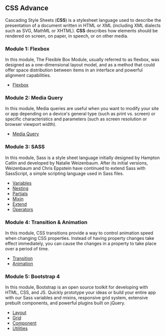 ## CSS Advance
Cascading Style Sheets (**CSS**) is a stylesheet language used to describe the presentation of a document written in HTML or XML (including XML dialects such as SVG, MathML or XHTML). **CSS** describes how elements should be rendered on screen, on paper, in speech, or on other media.

### Module 1: Flexbox
In this module, The Flexible Box Module, usually referred to as flexbox, was designed as a one-dimensional layout model, and as a method that could offer space distribution between items in an interface and powerful alignment capabilities.
- [Flexbox](https://www.w3schools.com/css/css3_flexbox.asp)

### Module 2: Media Query
In this module, Media queries are useful when you want to modify your site or app depending on a device's general type (such as print vs. screen) or specific characteristics and parameters (such as screen resolution or browser viewport width).
- [Media Query](https://www.w3schools.com/css/css3_mediaqueries_ex.asp)

### Module 3: SASS
In this module, Sass is a style sheet language initially designed by Hampton Catlin and developed by Natalie Weizenbaum. After its initial versions, Weizenbaum and Chris Eppstein have continued to extend Sass with SassScript, a simple scripting language used in Sass files.
- [Variables](https://sass-lang.com/documentation/variables)
- [Nesting](https://sass-lang.com/documentation/style-rules/declarations#nesting)
- [Partials](https://sass-lang.com/documentation/at-rules/import)
- [Mixin](https://sass-lang.com/documentation/at-rules/mixin)
- [Extend](https://sass-lang.com/documentation/at-rules/extend)
- [Operators](https://sass-lang.com/documentation/operators)

### Module 4: Transition & Animation
In this module, CSS transitions provide a way to control animation speed when changing CSS properties. Instead of having property changes take effect immediately, you can cause the changes in a property to take place over a period of time.
- [Transition](https://www.w3schools.com/css/css3_transitions.asp)
- [Animation](https://www.w3schools.com/css/css3_animations.asp)

### Module 5: Bootstrap 4
In this module, Bootstrap is an open source toolkit for developing with HTML, CSS, and JS. Quickly prototype your ideas or build your entire app with our Sass variables and mixins, responsive grid system, extensive prebuilt components, and powerful plugins built on jQuery.
- [Layout](https://getbootstrap.com/docs/4.0/layout/overview/)
- [Grid](https://getbootstrap.com/docs/4.0/layout/grid/)
- [Component](https://getbootstrap.com/docs/4.0/components/alerts/)
- [Utilities](https://getbootstrap.com/docs/4.0/utilities/borders/)

